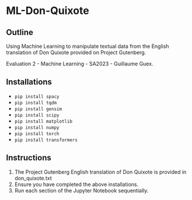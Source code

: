 # ML-Don-Quixote

## Outline

Using Machine Learning to manipulate textual data from the English translation of Don Quixote provided on Project Gutenberg.

Evaluation 2 - Machine Learning - SA2023 - Guillaume Guex.

## Installations

- `pip install spacy`
- `pip install tqdm`
- `pip install gensim`
- `pip install scipy`
- `pip install matplotlib`
- `pip install numpy`
- `pip install torch`
- `pip install transformers`

## Instructions

1. The Project Gutenberg English translation of Don Quixote is provided in don_quixote.txt
2. Ensure you have completed the above installations.
3. Run each section of the Jupyter Notebook sequentially.
